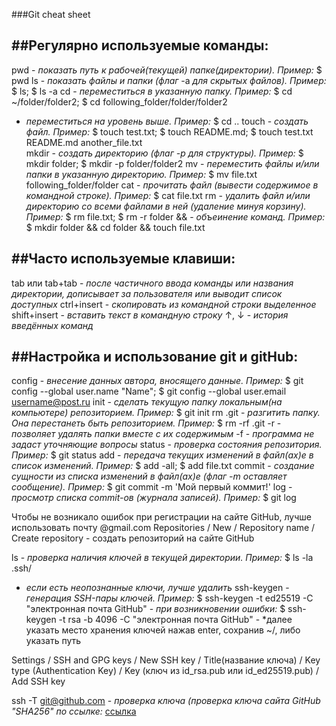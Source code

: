 ###Git cheat sheet

##Регулярно используемые команды:
---
pwd - *показать путь к рабочей(текущей) папке(директории). Пример:* $ pwd
ls - *показать файлы и папки* *(флаг* -а *для скрытых файлов). Пример:* $ ls; $ ls -a
cd - *переместиться в указанную папку. Пример:* $ cd ~/folder/folder2; $ cd following_folder/folder/folder2
   - *переместиться на уровень выше. Пример:* $ cd ..
touch - *создать файл. Пример:* $ touch test.txt; $ touch README.md; $ touch test.txt README.md another_file.txt	
mkdir - *создать директорию (флаг -p для структуры). Пример:* $ mkdir folder; $ mkdir -p folder/folder2
mv - *переместить файлы и/или папки в указанную директорию. Пример:* $ mv file.txt following_folder/folder
cat - *прочитать файл (вывести содержимое в командной строке). Пример:* $ cat file.txt
rm - *удалить файл и/или директорию со всеми файлами в ней (удаление минуя корзину). Пример:* $ rm file.txt; $ rm -r folder
&& - *объеинение команд. Пример:* $ mkdir folder && cd folder && touch file.txt

##Часто используемые клавиши:
---
tab или tab+tab - *после частичного ввода команды или названия директории, дописывает за пользователя или выводит список доступных*
ctrl+insert - *скопировать из командной строки выделенное*
shift+insert - *вставить текст в командную строку*
↑, ↓ - *история введённых команд*

##Настройка и использование git и gitHub:
---
config - *внесение данных автора, вносящего данные.*
         *Пример:* $ git config --global user.name "Name"; $ git config --global user.email username@post.ru
init - *сделать текущую папку локальным(на компьютере) репозиторием. Пример:* $ git init
rm .git - *разгитить папку. Она перестанеть быть репозиторием. Пример:* $ rm -rf .git
     -r - *позволяет удалять папки вместе с их содержимым*
     -f - *программа не задаст уточняющие вопросы*
status - *проверка состояния репозитория. Пример:* $ git status
add - *передача текущих изменений в файл(ах)е в список изменений. Пример:* $ add -all; $ add file.txt
commit - *создание сущности из списка изменений в файл(ах)е (флаг -m оставляет сообщение). Пример:* $ git commit -m 'Мой первый коммит!'
log - *просмотр списка commit-ов (журнала записей). Пример:* $ git log

Чтобы не возникало ошибок при регистрации на сайте GitHub, лучше использовать почту @gmail.com
Repositories / New / Repository name / Create repository - создать репозиторий на сайте GitHub

ls - *проверка наличия ключей в текущей директории. Пример:* $ ls -la .ssh/
   - *если есть неопознанные ключи, лучше удалить*
ssh-keygen - *генерация SSH-пары ключей. Пример:* $ ssh-keygen -t ed25519 -C "электронная почта GitHub"
           - *при возникновении ошибки:* $ ssh-keygen -t rsa -b 4096 -C "электронная почта GitHub"
           - *далее указать место хранения ключей нажав enter, сохранив ~/, либо указать путь

Settings / SSH and GPG keys /  New SSH key 
    / Title(название ключа) / Key type (Authentication Key) 
    / Key (ключ из id_rsa.pub или id_ed25519.pub) / Add SSH key

ssh -T git@github.com - *проверка ключа (проверка ключа сайта GitHub "SHA256" по ссылке:* [ссылка](https://docs.github.com/en/authentication/keeping-your-account-and-data-secure/githubs-ssh-key-fingerprints)












